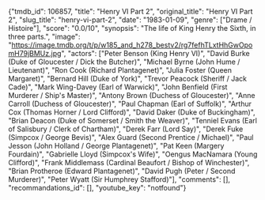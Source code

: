{"tmdb_id": 106857, "title": "Henry VI Part 2", "original_title": "Henry VI Part 2", "slug_title": "henry-vi-part-2", "date": "1983-01-09", "genre": ["Drame / Histoire"], "score": "0.0/10", "synopsis": "The life of King Henry the Sixth, in three parts.", "image": "https://image.tmdb.org/t/p/w185_and_h278_bestv2/rg7fefhTLxtHhGwOpomH79jBMUz.jpg", "actors": ["Peter Benson (King Henry VI)", "David Burke (Duke of Gloucester / Dick the Butcher)", "Michael Byrne (John Hume / Lieutenant)", "Ron Cook (Richard Plantagenet)", "Julia Foster (Queen Margaret)", "Bernard Hill (Duke of York)", "Trevor Peacock (Sheriff / Jack Cade)", "Mark Wing-Davey (Earl of Warwick)", "John Benfield (First Murderer / Ship's Master)", "Antony Brown (Duchess of Gloucester)", "Anne Carroll (Duchess of Gloucester)", "Paul Chapman (Earl of Suffolk)", "Arthur Cox (Thomas Horner / Lord Clifford)", "David Daker (Duke of Buckingham)", "Brian Deacon (Duke of Somerset / Smith the Weaver)", "Tenniel Evans (Earl of Salisbury / Clerk of Chartham)", "Derek Farr (Lord Say)", "Derek Fuke (Simpcox / George Bevis)", "Alex Guard (Second Prentice / Michael)", "Paul Jesson (John Holland / George Plantagenet)", "Pat Keen (Margery Fourdain)", "Gabrielle Lloyd (Simpcox's Wife)", "Oengus MacNamara (Young Clifford)", "Frank Middlemass (Cardinal Beaufort / Bishop of Winchester)", "Brian Protheroe (Edward Plantagenet)", "David Pugh (Peter / Second Murderer)", "Peter Wyatt (Sir Humphrey Stafford)"], "comments": [], "recommandations_id": [], "youtube_key": "notfound"}